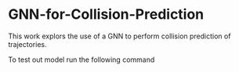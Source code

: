 # GNN-for-Collision-Prediction

This work explors the use of a GNN to perform collision prediction of trajectories. 

To test out model run the following command 




